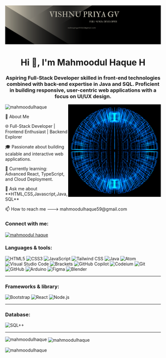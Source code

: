 ![logo](https://github.com/vishnupriya902/vishnupriya902/blob/main/Black%20Elegant%20Modern%20Personal%20LinkedIn%20Banner%20(1).png?raw=true)
<h1 align="center">Hi 👋, I'm Mahmoodul Haque H</h1>
<h3 align="center">Aspiring Full-Stack Developer skilled in front-end technologies combined with back-end expertise in Java and SQL. Proficient in building responsive, user-centric web applications with a focus on UI/UX design.</h3>
<img align="right" alt="coding" width="300" src="https://github.com/MAHMOODULHAQUE/MAHMOODULHAQUE/blob/main/gif1.gif"
<p align="left"> <img src="https://komarev.com/ghpvc/?username=mahmoodulhaque&label=Profile%20views&color=0e75b6&style=flat" alt="mahmoodulhaque" /> </p>
<p>🚀 About Me</p>
<p>🌐 Full-Stack Developer | Frontend Enthusiast | Backend Explorer</p> 
<p>🎓 Passionate about building scalable and interactive web applications.</p>
<p>🌱 Currently learning: Advanced React, TypeScript, and Cloud Deployment.</p>
<p>💬 Ask me about **HTML,CSS,Javascript,Java,SQL**</p>
📫 How to reach me ---> mahmoodulhaque59@gmail.com

<h3 align="left">Connect with me:</h3>
<p align="left">
<a href="https://www.linkedin.com/in/mahmoodul-haque-4b680326b?lipi=urn%3Ali%3Apage%3Ad_flagship3_profile_view_base_contact_details%3BOhqS3skrRZWi1h00RlKaSw%3D%3D" target="blank"><img align="center" src="https://raw.githubusercontent.com/rahuldkjain/github-profile-readme-generator/master/src/images/icons/Social/linked-in-alt.svg" alt="mahmoodul haque" height="30" width="40" /></a>
</p>

<h3 align="left">Languages & tools:</h3> 

![HTML5](https://img.shields.io/badge/-HTML5-E34F26?logo=html5&logoColor=white&style=flat&height=50px)
![CSS3](https://img.shields.io/badge/-CSS3-1572B6?logo=css3&logoColor=white&style=flat)
![JavaScript](https://img.shields.io/badge/-JavaScript-F7DF1E?logo=javascript&logoColor=black&style=flat)
![Tailwind CSS](https://img.shields.io/badge/-Tailwind%20CSS-06B6D4?logo=tailwindcss&logoColor=white&style=flat)
![Java](https://img.shields.io/badge/-Java-007396?logo=java&logoColor=white&style=flat)
![Atom](https://img.shields.io/badge/-Atom-66595C?logo=atom&logoColor=white&style=flat)
![Visual Studio Code](https://img.shields.io/badge/-Visual%20Studio%20Code-007ACC?logo=visual-studio-code&logoColor=white&style=flat)
![Brackets](https://img.shields.io/badge/-Brackets-F0F0F0?logo=brackets&logoColor=black&style=flat)
![GitHub Copilot](https://img.shields.io/badge/-GitHub%20Copilot-000000?logo=github-sponsors&logoColor=white&style=flat)
![Codeium](https://img.shields.io/badge/-Codeium-0A0A0A?logo=codeium&logoColor=white&style=flat)
![Git](https://img.shields.io/badge/-Git-F05032?logo=git&logoColor=white&style=flat)
![GitHub](https://img.shields.io/badge/-GitHub-181717?logo=github&logoColor=white&style=flat)
![Arduino](https://img.shields.io/badge/-Arduino-00979D?logo=arduino&logoColor=white&style=flat)
![Figma](https://img.shields.io/badge/-Figma-F24E1E?logo=figma&logoColor=white&style=flat)
![Blender](https://img.shields.io/badge/-Blender-F5792A?logo=blender&logoColor=white&style=flat)<hr>


<h3 align="left">Frameworks & library:</h3>

![Bootstrap](https://img.shields.io/badge/-Bootstrap-7952B3?logo=bootstrap&logoColor=white&style=flat)
![React](https://img.shields.io/badge/-React-61DAFB?logo=react&logoColor=black&style=flat)
![Node.js](https://img.shields.io/badge/-Node.js-339933?logo=node.js&logoColor=white&style=flat)<hr>

<h3 align="left">Database:</h3>

![SQL++](https://img.shields.io/badge/-SQL++-4479A1?logo=mysql&logoColor=white&style=flat)<hr>

<p><img align="left" src="https://github-readme-stats.vercel.app/api/top-langs?username=mahmoodulhaque&show_icons=true&locale=en&layout=compact" alt="mahmoodulhaque" /></p>

<p>&nbsp;<img align="center" src="https://github-readme-stats.vercel.app/api?username=mahmoodulhaque&show_icons=true&locale=en" alt="mahmoodulhaque" /></p>

<p><img align="center" src="https://github-readme-streak-stats.herokuapp.com/?user=mahmoodulhaque&" alt="mahmoodulhaque" /></p>
